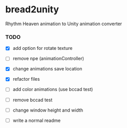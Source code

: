 # bread2unity
Rhythm Heaven animation to Unity animation converter


### TODO

- [X] add option for rotate texture
- [ ] remove npe (animationController)

- [x] change animations save location
- [x] refactor files

- [ ] add color animations (use bccad test)

- [ ] remove bccad test

- [ ] change window height and width

- [ ] write a normal readme